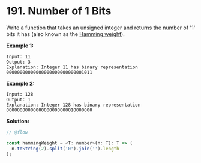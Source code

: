 # 191. Number of 1 Bits

Write a function that takes an unsigned integer and returns the number of '1' bits it has (also known as the [Hamming weight](https://en.wikipedia.org/wiki/Hamming_weight)).

**Example 1:**

```
Input: 11
Output: 3
Explanation: Integer 11 has binary representation 00000000000000000000000000001011
```

**Example 2:**

```
Input: 128
Output: 1
Explanation: Integer 128 has binary representation 00000000000000000000000010000000
```

**Solution:**

```js
// @flow

const hammingWeight = <T: number>(n: T): T => (
  n.toString(2).split('0').join('').length
);
```
